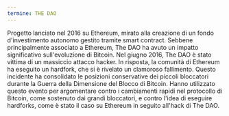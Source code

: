 ```yaml
---
termine: THE DAO
---
```


Progetto lanciato nel 2016 su Ethereum, mirato alla creazione di un fondo d'investimento autonomo gestito tramite smart contract. Sebbene principalmente associato a Ethereum, The DAO ha avuto un impatto significativo sull'evoluzione di Bitcoin. Nel giugno 2016, The DAO è stato vittima di un massiccio attacco hacker. In risposta, la comunità di Ethereum ha eseguito un hardfork, che si è rivelato un clamoroso fallimento. Questo incidente ha consolidato le posizioni conservative dei piccoli bloccatori durante la Guerra della Dimensione del Blocco di Bitcoin. Hanno utilizzato questo evento per argomentare contro i cambiamenti rapidi nel protocollo di Bitcoin, come sostenuto dai grandi bloccatori, e contro l'idea di eseguire hardforks, come è stato il caso su Ethereum in seguito all'hack di The DAO.